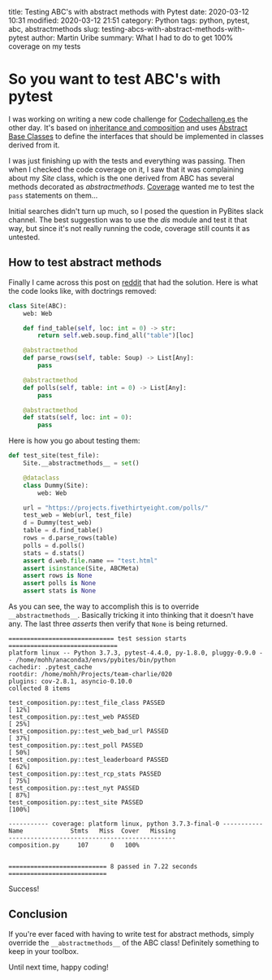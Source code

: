 title: Testing ABC's with abstract methods with Pytest
date: 2020-03-12 10:31
modified: 2020-03-12 21:51
category: Python
tags: python, pytest, abc, abstractmethods
slug: testing-abcs-with-abstract-methods-with-pytest
author: Martin Uribe
summary: What I had to do to get 100% coverage on my tests

# So you want to test ABC's with pytest

I was working on writing a new code challenge for [Codechalleng.es](https://codechalleng.es/) the other day.
It's based on [inheritance and composition](https://realpython.com/inheritance-composition-python/) and uses [Abstract Base Classes](https://docs.python.org/3/library/abc.html) to define the interfaces that should be implemented in classes derived from it.

I was just finishing up with the tests and everything was passing.
Then when I checked the code coverage on it, I saw that it was complaining about my *Site* class, which is the one derived from ABC has several methods decorated as *abstractmethods*.
[Coverage](https://coverage.readthedocs.io/) wanted me to test the `pass` statements on them...

Initial searches didn't turn up much, so I posed the question in PyBites slack channel.
The best suggestion was to use the *dis* module and test it that way, but since it's not really running the code, coverage still counts it as untested.

## How to test abstract methods

Finally I came across this post on [reddit](https://stackoverflow.com/questions/9757299/python-testing-an-abstract-base-class#17345619) that had the solution.
Here is what the code looks like, with doctrings removed:

```python
class Site(ABC):
    web: Web

    def find_table(self, loc: int = 0) -> str:
        return self.web.soup.find_all("table")[loc]

    @abstractmethod
    def parse_rows(self, table: Soup) -> List[Any]:
        pass

    @abstractmethod
    def polls(self, table: int = 0) -> List[Any]:
        pass

    @abstractmethod
    def stats(self, loc: int = 0):
        pass
```

Here is how you go about testing them:

```python
def test_site(test_file):
    Site.__abstractmethods__ = set()

    @dataclass
    class Dummy(Site):
        web: Web

    url = "https://projects.fivethirtyeight.com/polls/"
    test_web = Web(url, test_file)
    d = Dummy(test_web)
    table = d.find_table()
    rows = d.parse_rows(table)
    polls = d.polls()
    stats = d.stats()
    assert d.web.file.name == "test.html"
    assert isinstance(Site, ABCMeta)
    assert rows is None
    assert polls is None
    assert stats is None
```

As you can see, the way to accomplish this is to override `__abstractmethods__`.
Basically tricking it into thinking that it doesn't have any.
The last three *asserts* then verify that `None` is being returned.

```
============================= test session starts ==============================
platform linux -- Python 3.7.3, pytest-4.4.0, py-1.8.0, pluggy-0.9.0 -- /home/mohh/anaconda3/envs/pybites/bin/python
cachedir: .pytest_cache
rootdir: /home/mohh/Projects/team-charlie/020
plugins: cov-2.8.1, asyncio-0.10.0
collected 8 items                                                              

test_composition.py::test_file_class PASSED                              [ 12%]
test_composition.py::test_web PASSED                                     [ 25%]
test_composition.py::test_web_bad_url PASSED                             [ 37%]
test_composition.py::test_poll PASSED                                    [ 50%]
test_composition.py::test_leaderboard PASSED                             [ 62%]
test_composition.py::test_rcp_stats PASSED                               [ 75%]
test_composition.py::test_nyt PASSED                                     [ 87%]
test_composition.py::test_site PASSED                                    [100%]

----------- coverage: platform linux, python 3.7.3-final-0 -----------
Name             Stmts   Miss  Cover   Missing
----------------------------------------------
composition.py     107      0   100%


=========================== 8 passed in 7.22 seconds ===========================
```

Success!

## Conclusion

If you're ever faced with having to write test for abstract methods, simply override the `__abstractmethods__` of the ABC class!
Definitely something to keep in your toolbox.

Until next time, happy coding!
